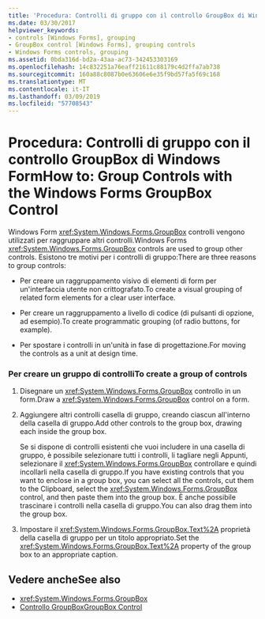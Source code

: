 ```yaml
---
title: 'Procedura: Controlli di gruppo con il controllo GroupBox di Windows Form'
ms.date: 03/30/2017
helpviewer_keywords:
- controls [Windows Forms], grouping
- GroupBox control [Windows Forms], grouping controls
- Windows Forms controls, grouping
ms.assetid: 0bda316d-bd2a-43aa-ac73-342453303169
ms.openlocfilehash: 14c832251a76eaff21611c88179c4d2ffa7ab738
ms.sourcegitcommit: 160a88c8087b0e63606e6e35f9bd57fa5f69c168
ms.translationtype: MT
ms.contentlocale: it-IT
ms.lasthandoff: 03/09/2019
ms.locfileid: "57708543"
---
```

# <a name="how-to-group-controls-with-the-windows-forms-groupbox-control"></a><span data-ttu-id="d2358-102">Procedura: Controlli di gruppo con il controllo GroupBox di Windows Form</span><span class="sxs-lookup"><span data-stu-id="d2358-102">How to: Group Controls with the Windows Forms GroupBox Control</span></span>
<span data-ttu-id="d2358-103">Windows Form <xref:System.Windows.Forms.GroupBox> controlli vengono utilizzati per raggruppare altri controlli.</span><span class="sxs-lookup"><span data-stu-id="d2358-103">Windows Forms <xref:System.Windows.Forms.GroupBox> controls are used to group other controls.</span></span> <span data-ttu-id="d2358-104">Esistono tre motivi per i controlli di gruppo:</span><span class="sxs-lookup"><span data-stu-id="d2358-104">There are three reasons to group controls:</span></span>  
  
-   <span data-ttu-id="d2358-105">Per creare un raggruppamento visivo di elementi di form per un'interfaccia utente non crittografato.</span><span class="sxs-lookup"><span data-stu-id="d2358-105">To create a visual grouping of related form elements for a clear user interface.</span></span>  
  
-   <span data-ttu-id="d2358-106">Per creare un raggruppamento a livello di codice (di pulsanti di opzione, ad esempio).</span><span class="sxs-lookup"><span data-stu-id="d2358-106">To create programmatic grouping (of radio buttons, for example).</span></span>  
  
-   <span data-ttu-id="d2358-107">Per spostare i controlli in un'unità in fase di progettazione.</span><span class="sxs-lookup"><span data-stu-id="d2358-107">For moving the controls as a unit at design time.</span></span>  
  
### <a name="to-create-a-group-of-controls"></a><span data-ttu-id="d2358-108">Per creare un gruppo di controlli</span><span class="sxs-lookup"><span data-stu-id="d2358-108">To create a group of controls</span></span>  
  
1.  <span data-ttu-id="d2358-109">Disegnare un <xref:System.Windows.Forms.GroupBox> controllo in un form.</span><span class="sxs-lookup"><span data-stu-id="d2358-109">Draw a <xref:System.Windows.Forms.GroupBox> control on a form.</span></span>  
  
2.  <span data-ttu-id="d2358-110">Aggiungere altri controlli casella di gruppo, creando ciascun all'interno della casella di gruppo.</span><span class="sxs-lookup"><span data-stu-id="d2358-110">Add other controls to the group box, drawing each inside the group box.</span></span>  
  
     <span data-ttu-id="d2358-111">Se si dispone di controlli esistenti che vuoi includere in una casella di gruppo, è possibile selezionare tutti i controlli, li tagliare negli Appunti, selezionare il <xref:System.Windows.Forms.GroupBox> controllare e quindi incollarli nella casella di gruppo.</span><span class="sxs-lookup"><span data-stu-id="d2358-111">If you have existing controls that you want to enclose in a group box, you can select all the controls, cut them to the Clipboard, select the <xref:System.Windows.Forms.GroupBox> control, and then paste them into the group box.</span></span> <span data-ttu-id="d2358-112">È anche possibile trascinare i controlli nella casella di gruppo.</span><span class="sxs-lookup"><span data-stu-id="d2358-112">You can also drag them into the group box.</span></span>  
  
3.  <span data-ttu-id="d2358-113">Impostare il <xref:System.Windows.Forms.GroupBox.Text%2A> proprietà della casella di gruppo per un titolo appropriato.</span><span class="sxs-lookup"><span data-stu-id="d2358-113">Set the <xref:System.Windows.Forms.GroupBox.Text%2A> property of the group box to an appropriate caption.</span></span>  
  
## <a name="see-also"></a><span data-ttu-id="d2358-114">Vedere anche</span><span class="sxs-lookup"><span data-stu-id="d2358-114">See also</span></span>
- <xref:System.Windows.Forms.GroupBox>
- [<span data-ttu-id="d2358-115">Controllo GroupBox</span><span class="sxs-lookup"><span data-stu-id="d2358-115">GroupBox Control</span></span>](groupbox-control-windows-forms.md)
